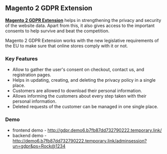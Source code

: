 <body>
	<main>
		<div class="content-wrapper">
			<div class="content-inner">
				<h2>Magento 2 GDPR Extension</h2>
				<p><strong><a href="https://www.mageants.com/gdpr-for-magento-2.html">Magento 2 GDPR Extension</a></strong> helps in strengthening the privacy and security of the website data. Apart from this, it also gives access to the important consents to help survive and beat the competition.</p>
				<p>Magento 2 GDPR Extension works with the new legislative requirements of the EU to make sure that online stores comply with it or not.</p>
				<div class="features-wrapper">
					<h3>Key Features</h3>
					<ul>
						<li>Allow to gather the user's consent on checkout, contact us, and registration pages.</li>
						<li>Helps in updating, creating, and deleting the privacy policy in a single place.</li>
						<li>Customers are allowed to download their personal information.</li>
						<li>Allows informing the customers about every step taken with their personal information.</li>
						<li>Deleted requests of the customer can be managed in one single place.</li>
					</ul>
				</div>
				<div class="more-features">
					<h3>Demo</h3>
					<ul>
						<li>frontend demo - <a href="http://gdpr.demo6.b7fb87dd732790222.temporary.link/">http://gdpr.demo6.b7fb87dd732790222.temporary.link/</a></li>
						<li>backend demo - <a href="http://demo6.b7fb87dd732790222.temporary.link/adminsession?un=gdpr&ps=Rock@1234">http://demo6.b7fb87dd732790222.temporary.link/adminsession?un=gdpr&ps=Rock@1234</a></li>
					</ul>
				</div>
			</div>
		</div>
	</main>
</body>
</html>
